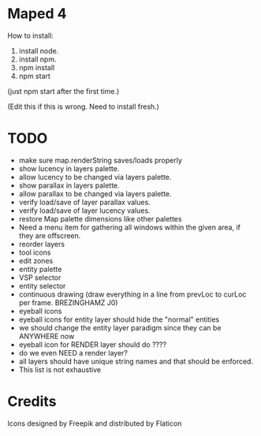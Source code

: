 Maped 4
=======

How to install:
1. install node.
2. install npm.
3. npm install
4. npm start

(just npm start after the first time.)

(Edit this if this is wrong.  Need to install fresh.)

TODO
====
* make sure map.renderString saves/loads properly 
* show lucency in layers palette.
* allow lucency to be changed via layers palette.
* show parallax in layers palette.
* allow parallax to be changed via layers palette.
* verify load/save of layer parallax values.
* verify load/save of layer lucency values.
* restore Map palette dimensions like other palettes
* Need a menu item for gathering all windows within the given area, if they are offscreen.
* reorder layers
* tool icons
* edit zones
* entity palette
* VSP selector
* entity selector
* continuous drawing (draw everything in a line from prevLoc to curLoc per frame.  BREZINGHAMZ J0)
* eyeball icons
* eyeball icons for entity layer should hide the "normal" entities
* we should change the entity layer paradigm since they can be ANYWHERE now
* eyeball icon for RENDER layer should do ????
* do we even NEED a render layer?
* all layers should have unique string names and that should be enforced.
* This list is not exhaustive

Credits
=======
Icons designed by Freepik and distributed by Flaticon